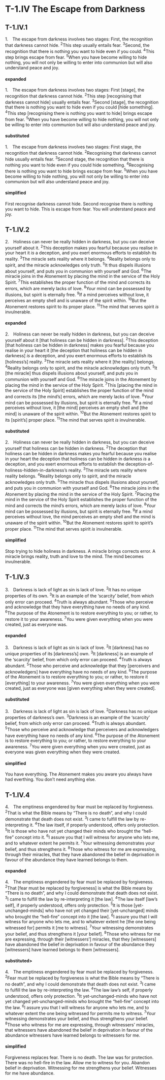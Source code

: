 # T-1.IV The Escape from Darkness

## T-1.IV.1

<p class=fip id=p1>
1.&emsp;The escape from darkness involves two stages: First, the recognition that darkness cannot hide. 
<sup>2</sup>This step usually entails fear. 
<sup>3</sup>Second, the recognition that there is nothing you want to hide even if you could. 
<sup>4</sup>This step brings escape from fear. 
<sup>5</sup>When you have become willing to hide nothing, you will not only be willing to enter into communion but will also understand peace and joy.
</p>

#### expanded

1.&emsp;The escape from darkness involves two stages: First [stage], the recognition that darkness cannot hide. 
<sup>2</sup>This step [recognising that darkness cannot hide] usually entails fear. 
<sup>3</sup>Second [stage], the recognition that there is nothing you want to hide even if you could [hide something]. 
<sup>4</sup>This step [recognising there is nothing you want to hide] brings escape from fear. 
<sup>5</sup>When you have become willing to hide nothing, you will not only be willing to enter into communion but will also understand peace and joy.

#### substituted

1.&emsp;The escape from darkness involves two stages: First stage, the recognition that darkness cannot hide. 
<sup>2</sup>Recognising that darkness cannot hide usually entails fear. 
<sup>3</sup>Second stage, the recognition that there is nothing you want to hide even if you could hide something. 
<sup>4</sup>Recognising there is nothing you want to hide brings escape from fear. 
<sup>5</sup>When you have become willing to hide nothing, you will not only be willing to enter into communion but will also understand peace and joy.
  
#### simplified

First recognise darkness cannot hide. Second recognise there is nothing you want to hide. This is escape from fear. You will understand peace and joy.

## T-1.IV.2

<p class=fip id=p2>
2.&emsp;Holiness can never be really hidden in darkness, but you can deceive yourself about it. 
<sup>2</sup>This deception makes you fearful because you realise in your heart it <em>is</em> a deception, and you exert enormous efforts to establish its reality. 
<sup>3</sup>The miracle sets reality where it belongs. 
<sup>4</sup>Reality belongs only to spirit, and the miracle acknowledges only truth. 
<sup>5</sup>It thus dispels illusions about yourself, and puts you in communion with yourself and God. 
<sup>6</sup>The miracle joins in the Atonement by placing the mind in the service of the Holy Spirit. 
<sup>7</sup>This establishes the proper function of the mind and corrects its errors, which are merely lacks of love. 
<sup>8</sup>Your mind can be possessed by illusions, but spirit is eternally free. 
<sup>9</sup>If a mind perceives without love, it perceives an empty shell and is unaware of the spirit within. 
<sup>10</sup>But the Atonement restores spirit to its proper place. 
<sup>11</sup>The mind that serves spirit <em>is</em> invulnerable.
</p>

#### expanded

2.&emsp;Holiness can never be really hidden in darkness, but you can deceive yourself about it [that holiness can be hidden in darkness]. 
<sup>2</sup>This deception [that holiness can be hidden in darkness] makes you fearful because you realise in your heart it [the deception that holiness can be hidden in darkness] <em>is</em> a deception, and you exert enormous efforts to establish its [holiness’s] reality. 
<sup>3</sup>The miracle sets reality where it [the reality] belongs. 
<sup>4</sup>Reality belongs only to spirit, and the miracle acknowledges only truth. 
<sup>5</sup>It [the miracle] thus dispels illusions about yourself, and puts you in communion with yourself and God. 
<sup>6</sup>The miracle joins in the Atonement by placing the mind in the service of the Holy Spirit. 
<sup>7</sup>This [placing the mind in the service of the Holy Spirit] establishes the proper function of the mind and corrects its [the mind’s] errors, which are merely lacks of love. 
<sup>8</sup>Your mind can be possessed by illusions, but spirit is eternally free. 
<sup>9</sup>If a mind perceives without love, it [the mind] perceives an empty shell and [the mind] is unaware of the spirit within. 
<sup>10</sup>But the Atonement restores spirit to its [spirit’s] proper place. 
<sup>11</sup>The mind that serves spirit <em>is</em> invulnerable.

#### substituted

2.&emsp;Holiness can never be really hidden in darkness, but you can deceive yourself that holiness can be hidden in darkness. 
<sup>2</sup>The deception that holiness can be hidden in darkness makes you fearful because you realise in your heart the deception that holiness can be hidden in darkness <em>is</em> a deception, and you exert enormous efforts to establish the deception-of-holiness-hidden-in-darkness’s reality. 
<sup>3</sup>The miracle sets reality where reality belongs. 
<sup>4</sup>Reality belongs only to spirit, and the miracle acknowledges only truth. 
<sup>5</sup>The miracle thus dispels illusions about yourself, and puts you in communion with yourself and God. 
<sup>6</sup>The miracle joins in the Atonement by placing the mind in the service of the Holy Spirit. 
<sup>7</sup>Placing the mind in the service of the Holy Spirit establishes the proper function of the mind and corrects the mind’s errors, which are merely lacks of love. 
<sup>8</sup>Your mind can be possessed by illusions, but spirit is eternally free. 
<sup>9</sup>If a mind perceives without love, the mind perceives an empty shell and the mind is unaware of the spirit within. 
<sup>10</sup>But the Atonement restores spirit to spirit’s proper place. 
<sup>11</sup>The mind that serves spirit <em>is</em> invulnerable.

#### simplified

Stop trying to hide holiness in darkness. A miracle brings corrects error. A miracle brings reality, truth and love to the mind. The mind becomes invulnerable.

## T-1.IV.3

<p class=fip id="p3">
3.&emsp;Darkness is lack of light as sin is lack of love. 
<sup>2</sup>It has no unique properties of its own. 
<sup>3</sup>It is an example of the ‘scarcity’ belief, from which only error can proceed. 
<sup>4</sup>Truth is always abundant. 
<sup>5</sup>Those who perceive and acknowledge that they have everything have no needs of any kind. 
<sup>6</sup>The purpose of the Atonement is to restore everything to you; or rather, to restore it to your awareness. 
<sup>7</sup>You were given everything when you were created, just as everyone was.
</p>

#### expanded

3.&emsp;Darkness is lack of light as sin is lack of love. 
<sup>2</sup>It [darkness] has no unique properties of its [darkness’s] own. 
<sup>3</sup>It [darkness] is an example of the ‘scarcity’ belief, from which only error can proceed. 
<sup>4</sup>Truth is always abundant. 
<sup>5</sup>Those who perceive and acknowledge that they [perceivers and acknowledgers] have everything have no needs of any kind. <sup>6</sup>The purpose of the Atonement is to restore everything to you; or rather, to restore it [everything] to your awareness. <sup>7</sup>You were given everything when you were created, just as everyone was [given everything when they were created].

#### substituted

3.&emsp;Darkness is lack of light as sin is lack of love. 
<sup>2</sup>Darkness has no unique properties of darkness’s own. 
<sup>3</sup>Darkness is an example of the ‘scarcity’ belief, from which only error can proceed. 
<sup>4</sup>Truth is always abundant. 
<sup>5</sup>Those who perceive and acknowledge that perceivers and acknowledgers have everything have no needs of any kind. 
<sup>6</sup>The purpose of the Atonement is to restore everything to you; or rather, to restore everything to your awareness. 
<sup>7</sup>You were given everything when you were created, just as everyone was given everything when they were created.
	
#### simplified

You have everything. The Atonement makes you aware you always have had everthing. You don’t need anything else.

<!-- 	
#### commentary

:::tip
(1) Guilt arises from sin, which the Couse defines at one point as lack of love, the post-separation condition. (Wapnick, FAJ, p. 16.)
:::

:::tip 
(4) Until the moment of birth, the fetus has little or no awareness of itself as a separate being. It does not desire, since its basic physiological needs are met by and through the mother. In this respect, and this respect only, life in the womb is similar to the state of paradise described in the second chapter of Genesis where Adam wanted for nothing, all having been given by God, reflecting what *A Course in Miracles* refers to as the principle of abundance. In a state without lack there can be no sense of separation or “otherness”. (Wapnick, AAC, p.100.) 
:::
 -->

## T-1.IV.4

<p class=fip id=p4>
4.&emsp;The emptiness engendered by fear must be replaced by forgiveness. 
<sup>2</sup>That is what the Bible means by “There is no death”, and why I could demonstrate that death does not exist. 
<sup>3</sup>I came to fulfill the law by re-interpreting it. 
<sup>4</sup>The law itself, if properly understood, offers only protection. 
<sup>5</sup>It is those who have not yet changed their minds who brought the “hell-fire” concept into it. 
<sup>6</sup>I assure you that I will witness for anyone who lets me, and to whatever extent he permits it. 
<sup>7</sup>Your witnessing demonstrates your belief, and thus strengthens it. 
<sup>8</sup>Those who witness for me are expressing, through their miracles, that they have abandoned the belief in deprivation in favour of the abundance they have learned belongs to them.
</p>

#### expanded
4.&emsp;The emptiness engendered by fear must be replaced by forgiveness. 
<sup>2</sup>That [fear must be replaced by forgiveness] is what the Bible means by “There is no death”, and why I could demonstrate that death does not exist. 
<sup>3</sup>I came to fulfill the law by re-interpreting it [the law]. 
<sup>4</sup>The law itself [law’s self], if properly understood, offers only protection. 
<sup>5</sup>It is those [yet-unchanged-minds] who have not yet changed their [yet-unchanged] minds who brought the “hell-fire” concept into it [the law]. 
<sup>6</sup>I assure you that I will witness for anyone who lets me, and to whatever extent he [the one being witnessed for] permits it [me to witness]. 
<sup>7</sup>Your witnessing demonstrates your belief, and thus strengthens it [your belief]. 
<sup>8</sup>Those who witness for me are expressing, through their [witnessers’] miracles, that they [witnessers] have abandoned the belief in deprivation in favour of the abundance they [witnessers] have learned belongs to them [witnessers].

#### substituted>

4.&emsp;The emptiness engendered by fear must be replaced by forgiveness. 
<sup>2</sup>Fear must be replaced by forgiveness is what the Bible means by “There is no death”, and why I could demonstrate that death does not exist. 
<sup>3</sup>I came to fulfill the law by re-interpreting the law. 
<sup>4</sup>The law law’s self, if properly understood, offers only protection. 
<sup>5</sup>It yet-unchanged-minds who have not yet changed yet-unchanged-minds who brought the “hell-fire” concept into the law. 
<sup>6</sup>I assure you that I will witness for anyone who lets me, and to whatever extent the one being witnessed for permits me to witness. <sup>7</sup>Your witnessing demonstrates your belief, and thus strengthens your belief. 
<sup>8</sup>Those who witness for me are expressing, through witnessers’ miracles, that witnessers have abandoned the belief in deprivation in favour of the abundance witnessers have learned belongs to witnessers for me.
	
#### simplified

Forgiveness replaces fear. There is no death. The law was for protection. There was no hell-fire in the law. Allow me to witness for you. Abandon belief in deprivation. Witnessing for me strengthens your belief. Witnesses for me have abundance.

